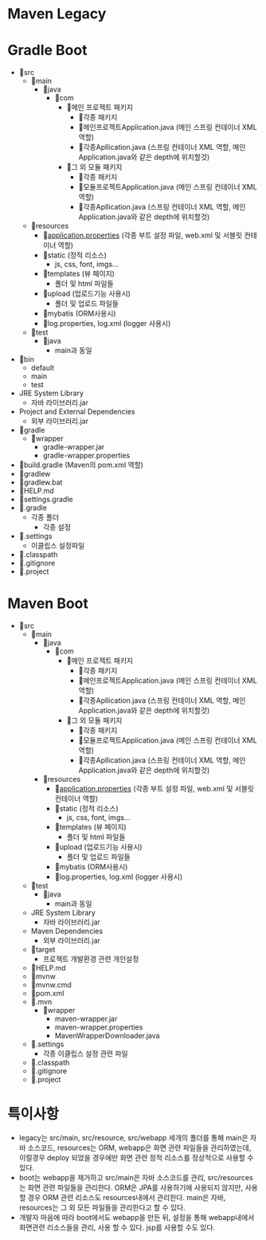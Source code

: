 # Maven Legacy

# Gradle Boot

- 📁src
    - 📁main
        - 📁java
            - 📁com
                - 📁메인 프로젝트 패키지
                    - 📁각종 패키지
                    - 📄메인프로젝트Application.java (메인 스프링 컨테이너 XML 역할)
                    - 📄각종Apllication.java (스프링 컨테이너 XML 역할, 메인 Application.java와 같은 depth에 위치할것)
                - 📁그 외 모듈 패키지
                    - 📁각종 패키지
                    - 📄모듈프로젝트Application.java (메인 스프링 컨테이너 XML 역할)
                    - 📄각종Apllication.java (스프링 컨테이너 XML 역할, 메인 Application.java와 같은 depth에 위치할것)
    - 📁resources
        - 📄[application.properties](http://application.properties) (각종 부트 설정 파일, web.xml 및 서블릿 컨테이너 역할)
        - 📁static (정적 리소스)
            - js, css, font, imgs...
        - 📁templates (뷰 페이지)
            - 폴더 및 html 파일들
        - 📁upload (업로드기능 사용시)
            - 폴더 및 업로드 파일들
        - 📁mybatis (ORM사용시)
        - 📄log.properties, log.xml (logger 사용시)
    - 📁test
        - 📁java
            - main과 동일
- 📁bin
    - default
    - main
    - test
- JRE System Library
    - 자바 라이브러리.jar
- Project and External Dependencies
    - 외부 라이브러리.jar
- 📁gradle
    - 📁wrapper
        - gradle-wrapper.jar
        - gradle-wrapper.properties
- 📄build.gradle (Maven의 pom.xml 역할)
- 📄gradlew
- 📄gradlew.bat
- 📄HELP.md
- 📄settings.gradle
- 📁.gradle
    - 각종 폴더
        - 각종 설정
- 📁.settings
    - 이클립스 설정파일
- 📄.classpath
- 📄.gitignore
- 📄.project

# Maven Boot

- 📁src
    - 📁main
        - 📁java
            - 📁com
                - 📁메인 프로젝트 패키지
                    - 📁각종 패키지
                    - 📄메인프로젝트Application.java (메인 스프링 컨테이너 XML 역할)
                    - 📄각종Apllication.java (스프링 컨테이너 XML 역할, 메인 Application.java와 같은 depth에 위치할것)
                - 📁그 외 모듈 패키지
                    - 📁각종 패키지
                    - 📄모듈프로젝트Application.java (메인 스프링 컨테이너 XML 역할)
                    - 📄각종Apllication.java (스프링 컨테이너 XML 역할, 메인 Application.java와 같은 depth에 위치할것)
        - 📁resources
            - 📄[application.properties](http://application.properties) (각종 부트 설정 파일, web.xml 및 서블릿 컨테이너 역할)
            - 📁static (정적 리소스)
                - js, css, font, imgs...
            - 📁templates (뷰 페이지)
                - 폴더 및 html 파일들
            - 📁upload (업로드기능 사용시)
                - 폴더 및 업로드 파일들
            - 📁mybatis (ORM사용시)
            - 📄log.properties, log.xml (logger 사용시)
    - 📁test
        - 📁java
            - main과 동일
    - JRE System Library
        - 자바 라이브러리.jar
    - Maven Dependencies
        - 외부 라이브러리.jar
    - 📁target
        - 프로젝트 개발환경 관련 개인설정
    - 📄HELP.md
    - 📄mvnw
    - 📄mvnw.cmd
    - 📄pom.xml
    - 📁.mvn
        - 📁wrapper
            - maven-wrapper.jar
            - maven-wrapper.properties
            - MavenWrapperDownloader.java
    - 📁.settings
        - 각종 이클립스 설정 관련 파일
    - 📄.classpath
    - 📄.gitignore
    - 📄.project

# 특이사항

- legacy는 src/main, src/resource, src/webapp 세개의 폴더를 통해 main은 자바 소스코드, resources는 ORM, webapp은 화면 관련 파일들을 관리하였는데, 이럴경우 deploy 되었을 경우에만 화면 관련 정적 리소스를 정상적으로 사용할 수 있다.
- boot는 webapp을 제거하고 src/main은 자바 소스코드를 관리, src/resources는 화면 관련 파일들을 관리한다. ORM은 JPA를 사용하기에 사용되지 않지만, 사용할 경우 ORM 관련 리소스도 resources내에서 관리한다. main은 자바, resources는 그 외 모든 파일들을 관리한다고 할 수 있다.
- 개발자 마음에 따라 boot에서도 webapp을 만든 뒤, 설정을 통해 webapp내에서 화면관련 리소스들을 관리, 사용 할 수 있다. jsp를 사용할 수도 있다.